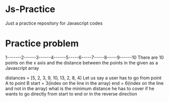 # Js-Practice
Just a practice repository for Javascript codes
# Practice problem

1-------2------3------4------5-----6-----7-----8-----9------10
There are 10 points on the x axis and the distance between the points in the given as a Javascript array

distances = [5, 2, 3, 9, 10, 13, 2, 8, 4]
Let us say a user has to go from point A to point B
start = 3(index on the line in the array)
end = 6(index on the line and not in the array)
what is the minimum distance he has to cover if he wants to go directly from start to end
or in the reverse direction
